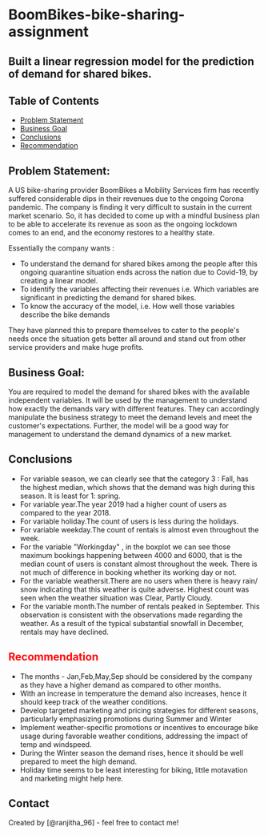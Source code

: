 # BoomBikes-bike-sharing-assignment
## Built a linear regression model for the prediction of demand for shared bikes.


## Table of Contents
* [Problem Statement](#problem-statement)
* [ Business Goal](#business-goal)
* [Conclusions](#conclusions)
* [Recommendation](#recommendation)

<!-- You can include any other section that is pertinent to your problem -->
## Problem Statement:  

A US bike-sharing provider BoomBikes a Mobility Services firm has recently suffered considerable dips in their revenues due to the ongoing Corona pandemic. The company is finding it very difficult to sustain in the current market scenario. So, it has decided to come up with a mindful business plan to be able to accelerate its revenue as soon as the ongoing lockdown comes to an end, and the economy restores to a healthy state. 

Essentially the company wants :
- To understand the demand for shared bikes among the people after this ongoing quarantine situation ends across the nation due to Covid-19, by creating a linear model.
- To identify the variables affecting their revenues i.e. Which variables are significant in predicting the demand for shared bikes.
- To know the accuracy of the model, i.e. How well those variables describe the bike demands

They have planned this to prepare themselves to cater to the people's needs once the situation gets better all around and stand out from other service providers and make huge profits.

## Business Goal:  

You are required to model the demand for shared bikes with the available independent variables. It will be used by the management to understand how exactly the demands vary with different features. They can accordingly manipulate the business strategy to meet the demand levels and meet the customer's expectations. Further, the model will be a good way for management to understand the demand dynamics of a new market.


<!-- You don't have to answer all the questions - just the ones relevant to your project. -->

## Conclusions
- For variable season, we can clearly see that the category 3 : Fall, has the highest median, which shows that the demand was high during this season. It is least for 1: spring.
- For variable year.The year 2019 had a higher count of users as compared to the year 2018.
- For variable holiday.The count of users is less during the holidays.
- For variable weekday.The count of rentals is almost even throughout the week.
- For the variable "Workingday" , in the boxplot we can see those maximum bookings happening between 4000 and 6000, that is the median count of users is constant almost throughout the week. There is not much of difference in booking whether its working day or not.
- For the variable weathersit.There are no users when there is heavy rain/ snow indicating that this weather is quite adverse. Highest count was seen when the weather situation was Clear, Partly Cloudy.
- For the variable month.The number of rentals peaked in September. This observation is consistent with the observations made regarding the weather. As a result of the typical substantial snowfall in December, rentals may have declined. 

<!-- As the libraries versions keep on changing, it is recommended to mention the version of library used in this project -->

## <font color = 'red'> Recommendation</font>
- The months - Jan,Feb,May,Sep should be considered by the company as they have a higher demand as compared to other months.<br>
- With an increase in temperature the demand also increases, hence it should keep track of the weather conditions.<br>
- Develop targeted marketing and pricing strategies for different seasons, particularly emphasizing promotions during Summer and Winter<br>
- Implement weather-specific promotions or incentives to encourage bike usage during favorable weather conditions, addressing the impact of temp and windspeed.<br>
- During the Winter season the demand rises, hence it should be well prepared to meet the high demand.<br>
- Holiday time seems to be least interesting for biking, little motavation and marketing might help here.<br>


## Contact
Created by [@ranjitha_96] - feel free to contact me!


<!-- Optional -->
<!-- ## License -->
<!-- This project is open source and available under the [... License](). -->

<!-- You don't have to include all sections - just the one's relevant to your project -->